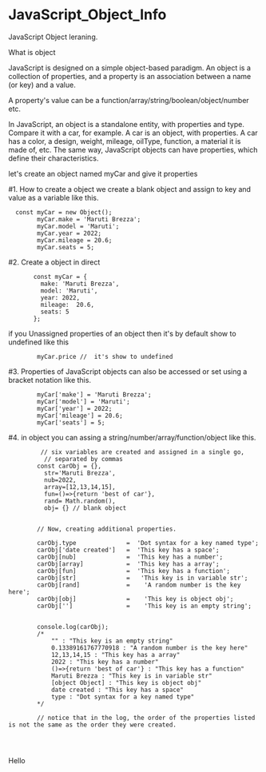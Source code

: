 # JavaScript_Object_Info
JavaScript Object leraning. 

What is object 

  JavaScript is designed on a simple object-based paradigm. An object is a collection of properties, and a property is an association between a name (or key) and a value.
  
  A property's value can be a function/array/string/boolean/object/number etc.
  
  In JavaScript, an object is a standalone entity, with properties and type. Compare it with a car, for example. A car is an object, with properties. A car has a color, a design, weight, mileage, oilType, function, a material it is made of, etc. The same way, JavaScript objects can have properties, which define their characteristics.
  
  let's create an object named myCar and give it properties
  
  #1. How to create a object we create a blank object and assign to key and value as a variable like this.
```
  const myCar = new Object();
        myCar.make = 'Maruti Brezza';
        myCar.model = 'Maruti';
        myCar.year = 2022;
        myCar.mileage = 20.6;
        myCar.seats = 5;
```

  #2. Create a object in direct 
 ```
        const myCar = {
          make: 'Maruti Brezza',
          model: 'Maruti',
          year: 2022,
          mileage:  20.6,
          seats: 5
        };
```

if you Unassigned properties of an object then it's by default show to  undefined  like this 
 
```
        myCar.price //  it's show to undefined
```

#3. Properties of JavaScript objects can also be accessed or set using a bracket notation like this.
      
      
```
        myCar['make'] = 'Maruti Brezza';
        myCar['model'] = 'Maruti';
        myCar['year'] = 2022;
        myCar['mileage'] = 20.6;
        myCar['seats'] = 5;
```
   
#4. in object you can assing a string/number/array/function/object like this.
      
      
      
```
         // six variables are created and assigned in a single go,
          // separated by commas
        const carObj = {},
          str='Maruti Brezza',
          nub=2022,
          array=[12,13,14,15],
          fun=()=>{return 'best of car'},
          rand= Math.random(),
          obj= {} // blank object
        
        
        // Now, creating additional properties.
        
        carObj.type              =  'Dot syntax for a key named type';
        carObj['date created']   =  'This key has a space';
        carObj[nub]              =  'This key has a number';
        carObj[array]            =  'This key has a array';
        carObj[fun]              =  'This key has a function';
        carObj[str]              =   'This key is in variable str';
        carObj[rand]             =    'A random number is the key here';
        carObj[obj]              =    'This key is object obj';
        carObj['']               =    'This key is an empty string';
        
        
        console.log(carObj);
        /*
            "" : "This key is an empty string" 
            0.13389161767770918 : "A random number is the key here" 
            12,13,14,15 : "This key has a array" 
            2022 : "This key has a number" 
            ()=>{return 'best of car'} : "This key has a function" 
            Maruti Brezza : "This key is in variable str" 
            [object Object] : "This key is object obj" 
            date created : "This key has a space" 
            type : "Dot syntax for a key named type"
        */
        
        // notice that in the log, the order of the properties listed is not the same as the order they were created.
        
        
        
 ```
   
   Hello 
